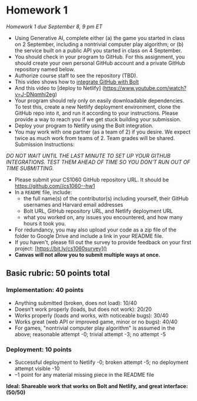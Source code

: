 # Homework 1
*Homework 1 due September 8, 9 pm ET*

- Using Generative AI, complete either (a) the game you started in class on 2 September, including a nontrivial computer play algorithm; or (b) the service built on a public API you started in class on 4 September.
- You should check in your program to GitHub. For this assignment, you should create your own personal GitHub account and a private GitHub repository named below.
- Authorize course staff to see the repository (TBD).
- This video shows how to [integrate GitHub with Bolt](https://drive.google.com/file/d/1CH1wEdmwM2vFN_-HX4u28m2JyYfRYbyk/view?usp=sharing) 
- And this video to [deploy to Netlify]
(https://www.youtube.com/watch?v=J-DNqmhi2eg)
- Your program should rely only on easily downloadable dependencies. To test this, create a new Netlify deployment environment, clone the GitHub repo into it, and run it according to your instructions. Please provide a way to reach you if we get stuck building your submission.
- Deploy your program to Netlify using the Bolt integration.
- You may work with one partner (as a team of 2) if you desire. We expect twice as much work from teams of 2. Team grades will be shared.
Submission Instructions:

*DO NOT WAIT UNTIL THE LAST MINUTE TO SET UP YOUR GITHUB INTEGRATIONS. TEST THEM AHEAD OF TIME SO YOU DON'T RUN OUT OF TIME SUBMITTING.*

- Please submit your CS1060 GitHub repository URL.
It should be https://github.com//cs1060--hw1
- In a `README` file, include:
  - the full name(s) of the contributor(s) including yourself, their GitHub usernames and Harvard email addresses
  - Bolt URL, GitHub repository URL, and Netlify deployment URL
  - what you worked on, any issues you encountered, and how many hours it took you.
- For redundancy, you may also upload your code as a zip file of the folder to Google Drive and include a link in your README file.
- If you haven't, please fill out the survey to provide feedback on your first project: [https://bit.ly/cs1060survey]()
- **Canvas will not allow you to submit multiple ways at once.**
 

## Basic rubric: 50 points total

### Implementation: 40 points
- Anything submitted (broken, does not load): 10/40
- Doesn’t work properly (loads, but does not work): 20/20
- Works properly (loads and works, with noticeable bugs): 30/40
- Works great (web API or improved game, minor or no bugs): 40/40
- For games, "nontrivial computer play algorithm" is assumed in the above; reasonable attempt -0; trivial attempt -3; no attempt -5

### Deployment: 10 points

- Successful deployment to Netlify -0; broken attempt -5; no deployment attempt visible -10
- –1 point for any material missing piece in the README file

**Ideal: Shareable work that works on Bolt and Netlify, and great interface: (50/50)**